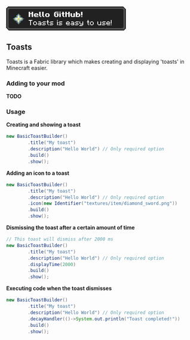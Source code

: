 ![image](.github/images/image.png)

## Toasts

Toasts is a Fabric library which makes creating and displaying 'toasts' in Minecraft easier.

### Adding to your mod

**TODO**

### Usage

**Creating and showing a toast**

```java
new BasicToastBuilder()
        .title("My toast")
        .description("Hello World") // Only required option
        .build()
        .show();
```

**Adding an icon to a toast**

```java
new BasicToastBuilder()
        .title("My toast")
        .description("Hello World") // Only required option
        .icon(new Identifier("textures/item/diamond_sword.png"))
        .build()
        .show();
```

**Dismissing the toast after a certain amount of time**

```java
// This toast will dismiss after 2000 ms
new BasicToastBuilder()
        .title("My toast")
        .description("Hello World") // Only required option
        .displayTime(2000)
        .build()
        .show();
```

**Executing code when the toast dismisses**

```java
new BasicToastBuilder()
        .title("My toast")
        .description("Hello World") // Only required option
        .decayHandler(()->System.out.println("Toast completed!"))
        .build()
        .show();
```
